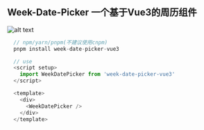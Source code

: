 ## Week-Date-Picker 一个基于Vue3的周历组件

![alt text](/public/x.png)


```js
  // npm/yarn/pnpm(不建议使用cnpm) 
  pnpm install week-date-picker-vue3

  // use
  <script setup>
    import WeekDatePicker from 'week-date-picker-vue3'
  </script>

  <template>
    <div>
      <WeekDatePicker />
    </div>
  </template>
```
